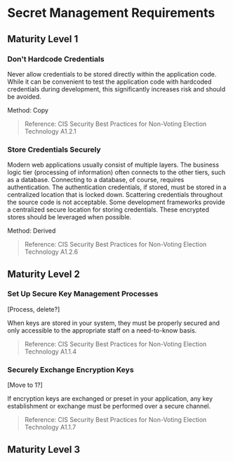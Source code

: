 # Secret Management Requirements

## Maturity Level 1

### Don't Hardcode Credentials

Never allow credentials to be stored directly within the application code. While it can be convenient to test the application code with hardcoded credentials during development, this significantly increases risk and should be avoided.

Method: Copy

> Reference: CIS Security Best Practices for Non-Voting Election Technology A1.2.1

### Store Credentials Securely

Modern web applications usually consist of multiple layers. The business logic tier (processing of information) often connects to the other tiers, such as a database. Connecting to a database, of course, requires authentication. The authentication credentials, if stored, must be stored in a centralized location that is locked down. Scattering credentials throughout the source code is not acceptable. Some development frameworks provide a centralized secure location for storing credentials. These encrypted stores should be leveraged when possible.

Method: Derived

> Reference: CIS Security Best Practices for Non-Voting Election Technology A1.2.6

## Maturity Level 2

### Set Up Secure Key Management Processes

[Process, delete?]

When keys are stored in your system, they must be properly secured and only accessible to the appropriate staff on a need-to-know basis.

> Reference: CIS Security Best Practices for Non-Voting Election Technology A1.1.4

### Securely Exchange Encryption Keys

[Move to 1?]

If encryption keys are exchanged or preset in your application, any key establishment or exchange must be performed over a secure channel.

> Reference: CIS Security Best Practices for Non-Voting Election Technology A1.1.7

## Maturity Level 3